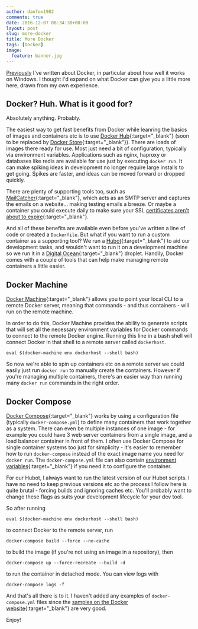 ```yaml
---
author: danfox1982
comments: true
date: 2016-12-07 08:34:30+00:00
layout: post
slug: more-docker
title: More Docker
tags: [Docker]
image:
  feature: banner.jpg
---
```


[Previously](/2016/09/01/intro-to-docker) I've written about Docker, in particular about how well it works on Windows.  I thought I'd expand on what Docker can give you a little more here, drawn from my own experience.

## Docker? Huh.  What is it good for?

Absolutely anything. Probably.

The easiest way to get fast benefits from Docker while leanring the basics of images and containers etc is to use [Docker Hub](http://hub.docker.com/explore){:target="_blank"} (soon to be replaced by [Docker Store](http://store.docker.com){:target="_blank"}).  There are loads of images there ready for use.  Most just need a bit of configuration, typically via environment variables.  Applications such as nginx, haproxy or databases like redis are available for use just by executing `docker run`.  It can make spiking ideas in development no longer require large installs to get going.  Spikes are faster, and ideas can be moved forward or dropped quickly.

There are plenty of supporting tools too, such as [MailCatcher](https://store.docker.com/community/images/yappabe/mailcatcher){:target="_blank"}, which acts as an SMTP server and captures the emails on a website... making testing emails a breeze.  Or maybe a container you could execute daily to make sure your SSL [certificates aren't about to expire](https://store.docker.com/community/images/dariko/docker-ssl-cert-check){:target="_blank"}.

And all of these benefits are available even before you've written a line of code or created a `Dockerfile`.  But what if you want to run a custom container as a supporting tool?  We run a [Hubot](https://hubot.github.com/){:target="_blank"} to aid our development tasks, and wouldn't want to run it on a development machine so we run it in a [Digital Ocean](https://www.digitalocean.com/){:target="_blank"} droplet.  Handily, Docker comes with a couple of tools that can help make managing remote containers a little easier.

## Docker Machine

[Docker Machine](https://docs.docker.com/machine/overview/){:target="_blank"} allows you to point your local CLI to a remote Docker server, meaning that commands - and thus containers - will run on the remote machine.

In order to do this, Docker Machine provides the ability to generate scripts that will set all the necessary environment variables for Docker commands to connect to the remote Docker engine.  Running this line in a bash shell will connect Docker in that shell to a remote server called `dockerhost`.

`eval $(docker-machine env dockerhost --shell bash)`

So now we're able to spin up containers etc on a remote server we could easily just run `docker run` to manually create the containers.  However if you're managing multiple containers, there's an easier way than running many `docker run` commands in the right order.

## Docker Compose

[Docker Compose](https://docs.docker.com/compose/overview/){:target="_blank"} works by using a configuration file (typically `docker-compose.yml`) to define many containers that work together as a system.  There can even be multiple instances of one image - for example you could have 3 web server containers from a single image, and a load balancer container in front of them.  I often use Docker Compose for single container systems too just for simplicity - it's easier to remember how to run `docker-compose` instead of the exact image name you need for `docker run`.  The `docker-compose.yml` file can also contain [environment variables](https://docs.docker.com/compose/environment-variables/){:target="_blank"} if you need it to configure the container.

For our Hubot, I always want to run the latest version of our Hubot scripts.  I have no need to keep previous versions etc so the process I follow here is quite brutal - forcing builds and ignoring caches etc.  You'll probably want to change these flags as suits your development lifecycle for your dev tool.

So after running

```shell
eval $(docker-machine env dockerhost --shell bash)
```
to connect Docker to the remote server, run

```shell
docker-compose build --force --no-cache
```
to build the image (if you're not using an image in a repository), then

```shell
docker-compose up --force-recreate --build -d
```
to run the container in detached mode.  You can view logs with

```shell
docker-compose logs -f
```

And that's all there is to it.  I haven't added any examples of `docker-compose.yml` files since the [samples on the Docker website](https://docs.docker.com/compose/compose-file/){:target="_blank"} are very good.


Enjoy!
